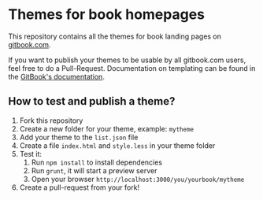 # Themes for book homepages

This repository contains all the themes for book landing pages on [gitbook.com](https://www.gitbook.com).

If you want to publish your themes to be usable by all gitbook.com users, feel free to do a Pull-Request. Documentation on templating can be found in the [GitBook's documentation](http://help.gitbook.com/format/templating.html).

## How to test and publish a theme?

1. Fork this repository
2. Create a new folder for your theme, example: `mytheme`
3. Add your theme to the `list.json` file
4. Create a file `index.html` and `style.less` in your theme folder
5. Test it:
	1. Run `npm install` to install dependencies
	2. Run `grunt`, it will start a preview server
	3. Open your browser `http://localhost:3000/you/yourbook/mytheme`
5. Create a pull-request from your fork!
